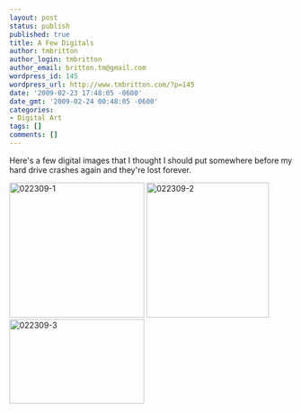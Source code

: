 ```yaml
---
layout: post
status: publish
published: true
title: A Few Digitals
author: tmbritton
author_login: tmbritton
author_email: britton.tm@gmail.com
wordpress_id: 145
wordpress_url: http://www.tmbritton.com/?p=145
date: '2009-02-23 17:48:05 -0600'
date_gmt: '2009-02-24 00:48:05 -0600'
categories:
- Digital Art
tags: []
comments: []
---
```

<p>Here's a few digital images that I thought I should put somewhere before my hard drive crashes again and they're lost forever.</p>
<p><a class="tt-flickr tt-flickr-Small" title="022309-1" href="http://www.tmbritton.com/art/photo/3305345750/022309-1.html"><img class="alignnone" src="http://farm4.static.flickr.com/3546/3305345750_60737c5586_m.jpg" alt="022309-1" width="240" height="240" /></a> <a class="tt-flickr tt-flickr-Small" title="022309-2" href="http://www.tmbritton.com/art/photo/3304518555/022309-2.html"><img class="alignnone" src="http://farm4.static.flickr.com/3584/3304518555_154e35843d_m.jpg" alt="022309-2" width="218" height="240" /></a> <a class="tt-flickr tt-flickr-Small" title="022309-3" href="http://www.tmbritton.com/art/photo/3305345880/022309-3.html"><img class="alignnone" src="http://farm4.static.flickr.com/3407/3305345880_c2dc885fda_m.jpg" alt="022309-3" width="240" height="150" /></a></p>
